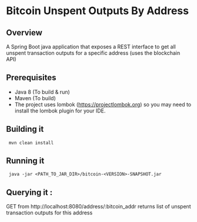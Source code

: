 # Bitcoin Unspent Outputs By Address

## Overview

A Spring Boot java application that exposes a REST interface to get all unspent transaction outputs for a specific address
(uses the blockchain API)

## Prerequisites
 * Java 8 (To build & run)
 * Maven (To build)
 * The project uses lombok (https://projectlombok.org) so you may need to install the lombok plugin for your IDE.

## Building it
```
 mvn clean install
```

## Running it
```
 java -jar <PATH_TO_JAR_DIR>/bitcoin-<VERSION>-SNAPSHOT.jar
```

## Querying it :
  GET from http://localhost:8080/address/:bitcoin_addr returns list of unspent transaction outputs for this address
